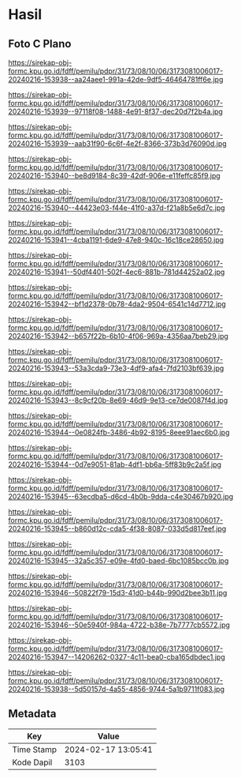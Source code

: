 # Hasil

## Foto C Plano

https://sirekap-obj-formc.kpu.go.id/fdff/pemilu/pdpr/31/73/08/10/06/3173081006017-20240216-153938--aa24aee1-991a-42de-9df5-46464781ff6e.jpg

https://sirekap-obj-formc.kpu.go.id/fdff/pemilu/pdpr/31/73/08/10/06/3173081006017-20240216-153939--97118f08-1488-4e91-8f37-dec20d7f2b4a.jpg

https://sirekap-obj-formc.kpu.go.id/fdff/pemilu/pdpr/31/73/08/10/06/3173081006017-20240216-153939--aab31f90-6c6f-4e2f-8366-373b3d76090d.jpg

https://sirekap-obj-formc.kpu.go.id/fdff/pemilu/pdpr/31/73/08/10/06/3173081006017-20240216-153940--be8d9184-8c39-42df-906e-e11feffc85f9.jpg

https://sirekap-obj-formc.kpu.go.id/fdff/pemilu/pdpr/31/73/08/10/06/3173081006017-20240216-153940--44423e03-f44e-41f0-a37d-f21a8b5e6d7c.jpg

https://sirekap-obj-formc.kpu.go.id/fdff/pemilu/pdpr/31/73/08/10/06/3173081006017-20240216-153941--4cba1191-6de9-47e8-940c-16c18ce28650.jpg

https://sirekap-obj-formc.kpu.go.id/fdff/pemilu/pdpr/31/73/08/10/06/3173081006017-20240216-153941--50df4401-502f-4ec6-881b-781d44252a02.jpg

https://sirekap-obj-formc.kpu.go.id/fdff/pemilu/pdpr/31/73/08/10/06/3173081006017-20240216-153942--bf1d2378-0b78-4da2-9504-6541c14d7712.jpg

https://sirekap-obj-formc.kpu.go.id/fdff/pemilu/pdpr/31/73/08/10/06/3173081006017-20240216-153942--b657f22b-6b10-4f06-969a-4356aa7beb29.jpg

https://sirekap-obj-formc.kpu.go.id/fdff/pemilu/pdpr/31/73/08/10/06/3173081006017-20240216-153943--53a3cda9-73e3-4df9-afa4-7fd2103bf639.jpg

https://sirekap-obj-formc.kpu.go.id/fdff/pemilu/pdpr/31/73/08/10/06/3173081006017-20240216-153943--8c9cf20b-8e69-46d9-9e13-ce7de0087f4d.jpg

https://sirekap-obj-formc.kpu.go.id/fdff/pemilu/pdpr/31/73/08/10/06/3173081006017-20240216-153944--0e0824fb-3486-4b92-8195-8eee91aec6b0.jpg

https://sirekap-obj-formc.kpu.go.id/fdff/pemilu/pdpr/31/73/08/10/06/3173081006017-20240216-153944--0d7e9051-81ab-4df1-bb6a-5ff83b9c2a5f.jpg

https://sirekap-obj-formc.kpu.go.id/fdff/pemilu/pdpr/31/73/08/10/06/3173081006017-20240216-153945--63ecdba5-d6cd-4b0b-9dda-c4e30467b920.jpg

https://sirekap-obj-formc.kpu.go.id/fdff/pemilu/pdpr/31/73/08/10/06/3173081006017-20240216-153945--b860d12c-cda5-4f38-8087-033d5d817eef.jpg

https://sirekap-obj-formc.kpu.go.id/fdff/pemilu/pdpr/31/73/08/10/06/3173081006017-20240216-153945--32a5c357-e09e-4fd0-baed-6bc1085bcc0b.jpg

https://sirekap-obj-formc.kpu.go.id/fdff/pemilu/pdpr/31/73/08/10/06/3173081006017-20240216-153946--50822f79-15d3-41d0-b44b-990d2bee3b11.jpg

https://sirekap-obj-formc.kpu.go.id/fdff/pemilu/pdpr/31/73/08/10/06/3173081006017-20240216-153946--50e5940f-984a-4722-b38e-7b7777cb5572.jpg

https://sirekap-obj-formc.kpu.go.id/fdff/pemilu/pdpr/31/73/08/10/06/3173081006017-20240216-153947--14206262-0327-4c11-bea0-cba165dbdec1.jpg

https://sirekap-obj-formc.kpu.go.id/fdff/pemilu/pdpr/31/73/08/10/06/3173081006017-20240216-153938--5d50157d-4a55-4856-9744-5a1b9711f083.jpg


## Metadata

| Key        | Value               |
| ---------- | ------------------- |
| Time Stamp | 2024-02-17 13:05:41 |
| Kode Dapil | 3103                |



